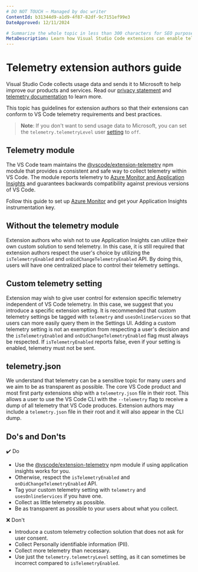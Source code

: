 ```yaml
---
# DO NOT TOUCH — Managed by doc writer
ContentId: b31344d9-a1d9-4f87-82df-9c7151ef99e3
DateApproved: 12/11/2024

# Summarize the whole topic in less than 300 characters for SEO purpose
MetaDescription: Learn how Visual Studio Code extensions can enable telemetry and respect user telemetry choices.
---
```


# Telemetry extension authors guide

Visual Studio Code collects usage data and sends it to Microsoft to help improve our products and services. Read our [privacy statement](https://go.microsoft.com/fwlink/?LinkID=528096&clcid=0x409) and [telemetry documentation](/docs/getstarted/telemetry) to learn more.

This topic has guidelines for extension authors so that their extensions can conform to VS Code telemetry requirements and best practices.

>**Note**: If you don't want to send usage data to Microsoft, you can set the `telemetry.telemetryLevel` user [setting](/docs/getstarted/settings) to `off`.

## Telemetry module

The VS Code team maintains the [@vscode/extension-telemetry](https://www.npmjs.com/package/@vscode/extension-telemetry) npm module that provides a consistent and safe way to collect telemetry within VS Code. The module reports telemetry to [Azure Monitor and Application Insights](https://azure.microsoft.com/services/monitor/) and guarantees backwards compatibility against previous versions of VS Code.

Follow this guide to set up [Azure Monitor](https://learn.microsoft.com/azure/azure-monitor/app/nodejs) and get your Application Insights instrumentation key.

## Without the telemetry module

Extension authors who wish not to use Application Insights can utilize their own custom solution to send telemetry. In this case, it is still required that extension authors respect the user's choice by utilizing the `isTelemetryEnabled` and `onDidChangeTelemetryEnabled` API. By doing this, users will have one centralized place to control their telemetry settings.

## Custom telemetry setting

Extension may wish to give user control for extension specific telemetry independent of VS Code telemetry. In this case, we suggest that you introduce a specific extension setting. It is recommended that custom telemetry settings be tagged with `telemetry` and `usesOnlineServices` so that users can more easily query them in the Settings UI. Adding a custom telemetry setting is not an exemption from respecting a user's decision and the `isTelemetryEnabled` and `onDidChangeTelemetryEnabled` flag must always be respected. If `isTelemetryEnabled` reports false, even if your setting is enabled, telemetry must not be sent.

## telemetry.json

We understand that telemetry can be a sensitive topic for many users and we aim to be as transparent as possible. The core VS Code product and most first party extensions ship with a `telemetry.json` file in their root. This allows a user to use the VS Code CLI with the `--telemetry` flag to receive a dump of all telemetry that VS Code produces. Extension authors may include a `telemetry.json` file in their root and it will also appear in the CLI dump.

## Do's and Don'ts

✔️ Do

* Use the [@vscode/extension-telemetry](https://www.npmjs.com/package/@vscode/extension-telemetry) npm module if using application insights works for you.
* Otherwise, respect the `isTelemetryEnabled` and `onDidChangeTelemetryEnabled` API.
* Tag your custom telemetry setting with `telemetry` and `usesOnlineServices` if you have one.
* Collect as little telemetry as possible.
* Be as transparent as possible to your users about what you collect.

❌ Don't

* Introduce a custom telemetry collection solution that does not ask for user consent.
* Collect Personally identifiable information (PII).
* Collect more telemetry than necessary.
* Use just the `telemetry.telemetryLevel` setting, as it can sometimes be incorrect compared to `isTelemetryEnabled`.
